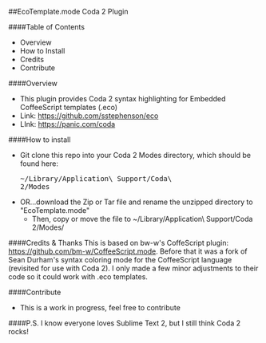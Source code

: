 ##EcoTemplate.mode Coda 2 Plugin

####Table of Contents
- Overview
- How to Install
- Credits
- Contribute

####Overview
- This plugin provides Coda 2 syntax highlighting for Embedded CoffeeScript templates (.eco)
- Link: <a href="https://github.com/sstephenson/eco">https://github.com/sstephenson/eco</a>
- LInk: <a href="https://panic.com/coda/">https://panic.com/coda</a>

####How to install
- Git clone this repo into your Coda 2 Modes directory, which should be found here: <pre>~/Library/Application\ Support/Coda\ 2/Modes</pre>
- OR...download the Zip or Tar file and rename the unzipped directory to "EcoTemplate.mode"
    - Then, copy or move the file to ~/Library/Application\ Support/Coda 2/Modes/

####Credits & Thanks
This is based on bw-w's CoffeScript plugin: <a href="https://github.com/sstephenson/eco">https://github.com/bm-w/CoffeeScript.mode</a>. 
Before that it was a fork of Sean Durham's syntax coloring mode for the CoffeeScript language (revisited for use with Coda 2). I only made a few minor adjustments to their code so it could work with .eco templates.

####Contribute
- This is a work in progress, feel free to contribute

####P.S.
I know everyone loves Sublime Text 2, but I still think Coda 2 rocks!
